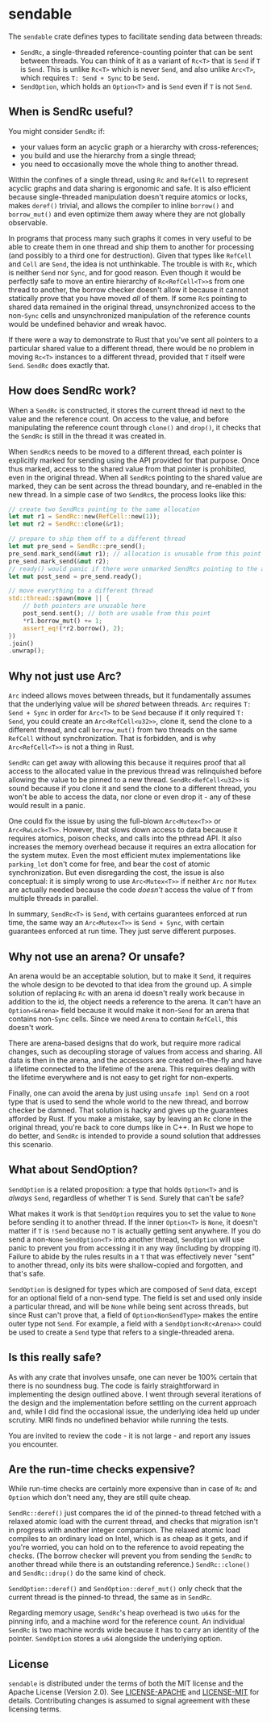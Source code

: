 # sendable

The `sendable` crate defines types to facilitate sending data between threads:

* `SendRc`, a single-threaded reference-counting pointer that can be sent between
  threads. You can think of it as a variant of `Rc<T>` that is `Send` if `T` is
  `Send`. This is unlike `Rc<T>` which is never `Send`, and also unlike `Arc<T>`, which
  requires `T: Send + Sync` to be `Send`.
* `SendOption`, which holds an `Option<T>` and is `Send` even if `T` is not `Send`.

## When is SendRc useful?

You might consider `SendRc` if:

* your values form an acyclic graph or a hierarchy with cross-references;
* you build and use the hierarchy from a single thread;
* you need to occasionally move the whole thing to another thread.

Within the confines of a single thread, using `Rc` and `RefCell` to represent acyclic
graphs and data sharing is ergonomic and safe. It is also efficient because
single-threaded manipulation doesn't require atomics or locks, makes `deref()` trivial,
and allows the compiler to inline `borrow()` and `borrow_mut()` and even optimize them
away where they are not globally observable.

In programs that process many such graphs it comes in very useful to be able to create
them in one thread and ship them to another for processing (and possibly to a third one
for destruction). Given that types like `RefCell` and `Cell` are `Send`, the idea is not
unthinkable. The trouble is with `Rc`, which is neither `Send` nor `Sync`, and for good
reason. Even though it would be perfectly safe to move an entire hierarchy of
`Rc<RefCell<T>>`s from one thread to another, the borrow checker doesn't allow it because
it cannot statically prove that you have moved _all_ of them. If some `Rc`s pointing to
shared data remained in the original thread, unsynchronized access to the non-`Sync` cells
and unsynchronized manipulation of the reference counts would be undefined behavior and
wreak havoc.

If there were a way to demonstrate to Rust that you've sent all pointers to a particular
shared value to a different thread, there would be no problem in moving `Rc<T>` instances
to a different thread, provided that `T` itself were `Send`. `SendRc` does exactly that.

## How does SendRc work?

When a `SendRc` is constructed, it stores the current thread id next to the value and the
reference count. On access to the value, and before manipulating the reference count
through `clone()` and `drop()`, it checks that the `SendRc` is still in the thread it was
created in.

When `SendRc`s needs to be moved to a different thread, each pointer is explicitly marked
for sending using the API provided for that purpose. Once thus marked, access to the
shared value from that pointer is prohibited, even in the original thread. When all
`SendRc`s pointing to the shared value are marked, they can be sent across the thread
boundary, and re-enabled in the new thread. In a simple case of two `SendRc`s, the process
looks like this:

```rust
// create two SendRcs pointing to the same allocation
let mut r1 = SendRc::new(RefCell::new(1));
let mut r2 = SendRc::clone(&r1);

// prepare to ship them off to a different thread
let mut pre_send = SendRc::pre_send();
pre_send.mark_send(&mut r1); // allocation is unusable from this point
pre_send.mark_send(&mut r2);
// ready() would panic if there were unmarked SendRcs pointing to the allocation
let mut post_send = pre_send.ready();

// move everything to a different thread
std::thread::spawn(move || {
    // both pointers are unusable here
    post_send.sent(); // both are usable from this point
    *r1.borrow_mut() += 1;
    assert_eq!(*r2.borrow(), 2);
})
.join()
.unwrap();
```

## Why not just use Arc?

`Arc` indeed allows moves between threads, but it fundamentally assumes that the
underlying value will be _shared_ between threads. `Arc` requires `T: Send + Sync` in
order for `Arc<T>` to be `Send` because if it only required `T: Send`, you could create an
`Arc<RefCell<u32>>`, clone it, send the clone to a different thread, and call
`borrow_mut()` from two threads on the same `RefCell` without synchronization. That is
forbidden, and is why `Arc<RefCell<T>>` is not a thing in Rust.

`SendRc` can get away with allowing this because it requires proof that all access to the
allocated value in the previous thread was relinquished before allowing the value to be
pinned to a new thread. `SendRc<RefCell<u32>>` is sound because if you clone it and send
the clone to a different thread, you won't be able to access the data, nor clone or even
drop it - any of these would result in a panic.

One could fix the issue by using the full-blown `Arc<Mutex<T>>` or `Arc<RwLock<T>>`.
However, that slows down access to data because it requires atomics, poison checks, and
calls into the pthread API. It also increases the memory overhead because it requires an
extra allocation for the system mutex. Even the most efficient mutex implementations like
`parking_lot` don't come for free, and bear the cost of atomic synchronization. But even
disregarding the cost, the issue is also conceptual: it is simply wrong to use
`Arc<Mutex<T>>` if neither `Arc` nor `Mutex` are actually needed because the code
*doesn't* access the value of `T` from multiple threads in parallel.

In summary, `SendRc<T>` is `Send`, with certains guarantees enforced at run time, the same
way an `Arc<Mutex<T>>` is `Send + Sync`, with certain guarantees enforced at run
time. They just serve different purposes.

## Why not use an arena? Or unsafe?

An arena would be an acceptable solution, but to make it `Send`, it requires the whole
design to be devoted to that idea from the ground up. A simple solution of replacing `Rc`
with an arena id doesn't really work because in addition to the id, the object needs a
reference to the arena. It can't have an `Option<&Arena>` field because it would make it
non-`Send` for an arena that contains non-`Sync` cells. Since we need `Arena` to contain
`RefCell`, this doesn't work.

There are arena-based designs that do work, but require more radical changes, such as
decoupling storage of values from access and sharing. All data is then in the arena, and
the accessors are created on-the-fly and have a lifetime connected to the lifetime of the
arena. This requires dealing with the lifetime everywhere and is not easy to get right for
non-experts.

Finally, one can avoid the arena by just using `unsafe impl Send` on a root type that is
used to send the whole world to the new thread, and borrow checker be damned. That
solution is hacky and gives up the guarantees afforded by Rust. If you make a mistake, say
by leaving an `Rc` clone in the original thread, you're back to core dumps like in C++. In
Rust we hope to do better, and `SendRc` is intended to provide a sound solution that
addresses this scenario.

## What about SendOption?

`SendOption` is a related proposition: a type that holds `Option<T>` and is _always_
`Send`, regardless of whether `T` is `Send`. Surely that can't be safe?

What makes it work is that `SendOption` requires you to set the value to `None` before
sending it to another thread. If the inner `Option<T>` is `None`, it doesn't matter if `T`
is `!Send` because no `T` is actually getting sent anywhere. If you do send a non-`None`
`SendOption<T>` into another thread, `SendOption` will use panic to prevent you from
accessing it in any way (including by dropping it). Failure to abide by the rules results
in a `T` that was effectively never "sent" to another thread, only its bits were
shallow-copied and forgotten, and that's safe.

`SendOption` is designed for types which are composed of `Send` data, except for an
optional field of a non-send type. The field is set and used only inside a particular
thread, and will be `None` while being sent across threads, but since Rust can't prove
that, a field of `Option<NonSendType>` makes the entire outer type not `Send`. For
example, a field with a `SendOption<Rc<Arena>>` could be used to create a `Send` type that
refers to a single-threaded arena.

## Is this really safe?

As with any crate that involves unsafe, one can never be 100% certain that there is no
soundness bug. The code is fairly straightforward in implementing the design outlined
above. I went through several iterations of the design and the implementation before
settling on the current approach and, while I did find the occasional issue, the
underlying idea held up under scrutiny. MIRI finds no undefined behavior while running the
tests.

You are invited to review the code - it is not large - and report any issues you
encounter.

## Are the run-time checks expensive?

While run-time checks are certainly more expensive than in case of `Rc` and `Option` which
don't need any, they are still quite cheap.

`SendRc::deref()` just compares the id of the pinned-to thread fetched with a relaxed
atomic load with the current thread, and checks that migration isn't in progress with
another integer comparison. The relaxed atomic load compiles to an ordinary load on Intel,
which is as cheap as it gets, and if you're worried, you can hold on to the reference to
avoid repeating the checks. (The borrow checker will prevent you from sending the `SendRc`
to another thread while there is an outstanding reference.)  `SendRc::clone()` and
`SendRc::drop()` do the same kind of check.

`SendOption::deref()` and `SendOption::deref_mut()` only check that the current thread is
the pinned-to thread, the same as in `SendRc`.

Regarding memory usage, `SendRc`'s heap overhead is two `u64`s for the pinning info, and a
machine word for the reference count. An individual `SendRc` is two machine words wide
because it has to carry an identity of the pointer. `SendOption` stores a `u64` alongside
the underlying option.

## License

`sendable` is distributed under the terms of both the MIT license and the Apache License
(Version 2.0).  See [LICENSE-APACHE](LICENSE-APACHE) and [LICENSE-MIT](LICENSE-MIT) for
details.  Contributing changes is assumed to signal agreement with these licensing terms.
